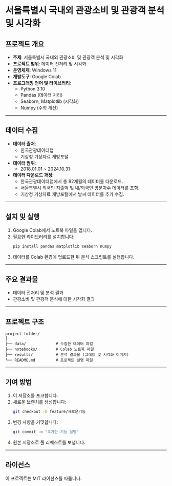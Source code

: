 
# 서울특별시 국내외 관광소비 및 관광객 분석 및 시각화

## 프로젝트 개요
- **주제**: 서울특별시 국내외 관광소비 및 관광객 분석 및 시각화
- **프로젝트 범위**: 데이터 전처리 및 시각화
- **운영체제**: Windows 11
- **개발도구**: Google Colab
- **프로그래밍 언어 및 라이브러리**:
  - Python 3.10
  - Pandas (데이터 처리)
  - Seaborn, Matplotlib (시각화)
  - Numpy (수학 계산)

---

## 데이터 수집
- **데이터 출처**:
  - 한국관광데이터랩
  - 기상청 기상자료 개방포털
- **데이터 범위**:
  - 2018.01.01 ~ 2024.10.31
- **데이터 다운로드 과정**:
  - 한국관광데이터랩에서 총 82개월의 데이터를 다운로드.
  - 서울특별시 외국인 지출액 및 내/외국인 방문자수 데이터를 포함.
  - 기상청 기상자료 개방포털에서 날씨 데이터를 추가 수집.

---

## 설치 및 실행
1. Google Colab에서 노트북 파일을 엽니다.
2. 필요한 라이브러리를 설치합니다:
   ```bash
   pip install pandas matplotlib seaborn numpy
   ```
3. 데이터를 Colab 환경에 업로드한 뒤 분석 스크립트를 실행합니다.

---

## 주요 결과물
- 데이터 전처리 및 분석 결과
- 관광소비 및 관광객 분석에 대한 시각화 결과

---

## 프로젝트 구조
```
project-folder/
│
├── data/             # 수집한 데이터 파일
├── notebooks/        # Colab 노트북 파일
├── results/          # 분석 결과물 (그래프 및 시각화 이미지)
└── README.md         # 프로젝트 설명 파일
```

---

## 기여 방법
1. 이 저장소를 포크합니다.
2. 새로운 브랜치를 생성합니다:
   ```bash
   git checkout -b feature/새로운기능
   ```
3. 변경 사항을 커밋합니다:
   ```bash
   git commit -m "추가한 기능 설명"
   ```
4. 원본 저장소로 풀 리퀘스트를 보냅니다.

---

## 라이선스
이 프로젝트는 MIT 라이선스를 따릅니다.
